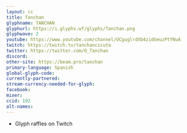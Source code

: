 ```yaml
---
layout: cc
title: Tanchan
glyphname: TANCHAN
glyphurl: https://i.glyphs.wf/glyphs/Tanchan.png
glyphwave: 2
youtube: https://www.youtube.com/channel/UCguglrdXb4zidGeuzPtYNuA
twitch: https://twitch.tv/tanchancicuta
twitter: https://twitter.com/O_Tanchan
discord: 
other-site: https://beam.pro/tanchan
primary-language: Spanish
global-glyph-code: 
currently-partnered: 
stream-currency-needed-for-glyph: 
facebook: 
mixer: 
ccid: 192
alt-names: 
---
```

* Glyph raffles on Twitch
